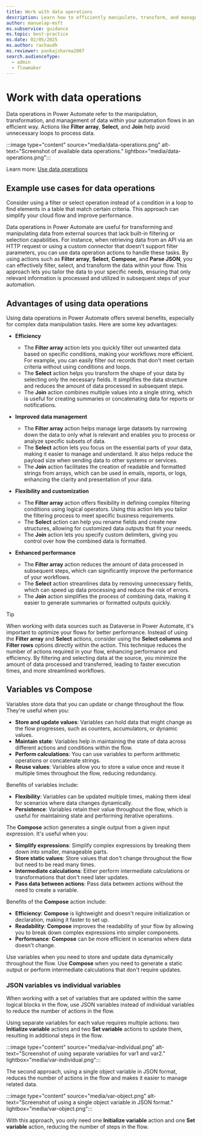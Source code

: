 ```yaml
---
title: Work with data operations
description: Learn how to efficiently manipulate, transform, and manage data within your cloud flows using data operations in Power Automate.
author: manuelap-msft
ms.subservice: guidance
ms.topic: best-practice
ms.date: 02/05/2025
ms.author: rachaudh
ms.reviewer: pankajsharma2087
search.audienceType: 
  - admin
  - flowmaker
---
```


# Work with data operations

Data operations in Power Automate refer to the manipulation, transformation, and management of data within your automation flows in an efficient way. Actions like **Filter array**, **Select**, and **Join** help avoid unnecessary loops to process data.

:::image type="content" source="media/data-operations.png" alt-text="Screenshot of available data operations." lightbox="media/data-operations.png":::

Learn more: [Use data operations](/power-automate/data-operations)

## Example use cases for data operations

Consider using a filter or select operation instead of a condition in a loop to find elements in a table that match certain criteria. This approach can simplify your cloud flow and improve performance.

Data operations in Power Automate are useful for transforming and manipulating data from external sources that lack built-in filtering or selection capabilities. For instance, when retrieving data from an API via an HTTP request or using a custom connector that doesn't support filter parameters, you can use data operation actions to handle these tasks. By using actions such as **Filter array**, **Select**, **Compose**, and **Parse JSON**, you can effectively filter, select, and transform the data within your flow. This approach lets you tailor the data to your specific needs, ensuring that only relevant information is processed and utilized in subsequent steps of your automation.

## Advantages of using data operations

Using data operations in Power Automate offers several benefits, especially for complex data manipulation tasks. Here are some key advantages:

- **Efficiency**
   - The **Filter array** action lets you quickly filter out unwanted data based on specific conditions, making your workflows more efficient. For example, you can easily filter out records that don't meet certain criteria without using conditions and loops.
   - The **Select** action helps you transform the shape of your data by selecting only the necessary fields. It simplifies the data structure and reduces the amount of data processed in subsequent steps.
   - The **Join** action combines multiple values into a single string, which is useful for creating summaries or concatenating data for reports or notifications.

- **Improved data management**
   - The **Filter array** action helps manage large datasets by narrowing down the data to only what is relevant and enables you to process or analyze specific subsets of data.
   - The **Select** action lets you focus on the essential parts of your data, making it easier to manage and understand. It also helps reduce the payload size when sending data to other systems or services.
   - The **Join** action facilitates the creation of readable and formatted strings from arrays, which can be used in emails, reports, or logs, enhancing the clarity and presentation of your data.

- **Flexibility and customization**
   - The **Filter array** action offers flexibility in defining complex filtering conditions using logical operators. Using this action lets you tailor the filtering process to meet specific business requirements.
   - The **Select** action can help you rename fields and create new structures, allowing for customized data outputs that fit your needs.
   - The **Join** action lets you specify custom delimiters, giving you control over how the combined data is formatted.

- **Enhanced performance**
   - The **Filter array** action reduces the amount of data processed in subsequent steps, which can significantly improve the performance of your workflows.
   - The **Select** action streamlines data by removing unnecessary fields, which can speed up data processing and reduce the risk of errors.
   - The **Join** action simplifies the process of combining data, making it easier to generate summaries or formatted outputs quickly.

> [!TIP]
> When working with data sources such as Dataverse in Power Automate, it's important to optimize your flows for better performance. Instead of using the **Filter array** and **Select** actions, consider using the **Select columns** and **Filter rows** options directly within the action. This technique reduces the number of actions required in your flow, enhancing performance and efficiency. By filtering and selecting data at the source, you minimize the amount of data processed and transferred, leading to faster execution times, and more streamlined workflows.

## Variables vs Compose

Variables store data that you can update or change throughout the flow. They're useful when you:

- **Store and update values**: Variables can hold data that might change as the flow progresses, such as counters, accumulators, or dynamic values.
- **Maintain state**: Variables help in maintaining the state of data across different actions and conditions within the flow.
- **Perform calculations**: You can use variables to perform arithmetic operations or concatenate strings.
- **Reuse values**: Variables allow you to store a value once and reuse it multiple times throughout the flow, reducing redundancy.

Benefits of variables include:

- **Flexibility**: Variables can be updated multiple times, making them ideal for scenarios where data changes dynamically.
- **Persistence**: Variables retain their value throughout the flow, which is useful for maintaining state and performing iterative operations.

The **Compose** action generates a single output from a given input expression. It's useful when you:

- **Simplify expressions**: Simplify complex expressions by breaking them down into smaller, manageable parts.
- **Store static values**: Store values that don't change throughout the flow but need to be read many times.
- **Intermediate calculations**: Either perform intermediate calculations or transformations that don't need later updates.
- **Pass data between actions**: Pass data between actions without the need to create a variable.

Benefits of the **Compose** action include:

- **Efficiency**: **Compose** is lightweight and doesn't require initialization or declaration, making it faster to set up.
- **Readability**: **Compose** improves the readability of your flow by allowing you to break down complex expressions into simpler components.
- **Performance**: **Compose** can be more efficient in scenarios where data doesn't change.

Use variables when you need to store and update data dynamically throughout the flow. Use **Compose** when you need to generate a static output or perform intermediate calculations that don't require updates.

### JSON variables vs individual variables

When working with a set of variables that are updated within the same logical blocks in the flow, use JSON variables instead of individual variables to reduce the number of actions in the flow.

Using separate variables for each value requires multiple actions: two **Initialize variable** actions and two **Set variable** actions to update them, resulting in additional steps in the flow.

:::image type="content" source="media/var-individual.png" alt-text="Screenshot of using separate variables for var1 and var2." lightbox="media/var-individual.png":::

The second approach, using a single object variable in JSON format, reduces the number of actions in the flow and makes it easier to manage related data.

:::image type="content" source="media/var-object.png" alt-text="Screenshot of using a single object variable in JSON format." lightbox="media/var-object.png":::

With this approach, you only need one **Initialize variable** action and one **Set variable** action, reducing the number of steps in the flow.